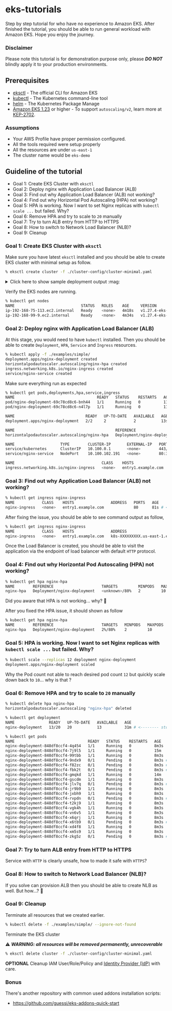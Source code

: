 # eks-tutorials

Step by step tutorial for who have no experience to Amazon EKS. After finished the tutorial, you should be able to run general workload with Amazon EKS. Hope you enjoy the journey.

### Disclaimer

Please note this tutorial is for demonstration purpose only, please **_DO NOT_** blindly apply it to your production environments.

## Prerequisites

- [eksctl](https://eksctl.io/) - The official CLI for Amazon EKS
- [kubectl](https://kubernetes.io/docs/tasks/tools/) - The Kubernetes command-line tool
- [helm](https://helm.sh/) - The Kubernetes Package Manage
- [Amazon EKS 1.23](https://docs.aws.amazon.com/eks/latest/userguide/kubernetes-versions.html#kubernetes-1.23) or higher - To support `autoscaling/v2`, learn more at [KEP-2702](https://github.com/kubernetes/enhancements/tree/master/keps/sig-autoscaling/2702-graduate-hpa-api-to-GA).

### Assumptions

- Your AWS Profile have proper permission configured.
- All the tools required were setup properly
- All the resources are under `us-east-1`
- The cluster name would be `eks-demo`

## Guideline of the tutorial

- Goal 1: Create EKS Cluster with `eksctl`
- Goal 2: Deploy nginx with Application Load Balancer (ALB)
- Goal 3: Find out why Application Load Balancer (ALB) not working?
- Goal 4: Find out why Horizontal Pod Autoscaling (HPA) not working?
- Goal 5: HPA is working. Now I want to set Nginx replicas with `kubectl scale ...` but failed. Why?
- Goal 6: Remove HPA and try to scale to `20` manually
- Goal 7: Try to turn ALB entry from HTTP to HTTPS
- Goal 8: How to switch to Network Load Balancer (NLB)?
- Goal 9: Cleanup


### Goal 1: Create EKS Cluster with `eksctl`

Make sure you have latest `eksctl` installed and you should be able to create EKS cluster with minimal setup as follow.

```sh
% eksctl create cluster -f ./cluster-config/cluster-minimal.yaml
```

<details>
<summary>Click here to show sample deployment output :mag:</summary>

```
2023-XX-XX XX:XX:XX [ℹ]  eksctl version 0.160.0-rc.0
2023-XX-XX XX:XX:XX [ℹ]  using region us-east-1
2023-XX-XX XX:XX:XX [ℹ]  subnets for us-east-1a - public:192.168.0.0/19 private:192.168.64.0/19
2023-XX-XX XX:XX:XX [ℹ]  subnets for us-east-1b - public:192.168.32.0/19 private:192.168.96.0/19
2023-XX-XX XX:XX:XX [ℹ]  nodegroup "mng-1" will use "" [AmazonLinux2/1.28]
2023-XX-XX XX:XX:XX [ℹ]  using Kubernetes version 1.28
2023-XX-XX XX:XX:XX [ℹ]  creating EKS cluster "eks-demo" in "us-east-1" region with managed nodes
2023-XX-XX XX:XX:XX [ℹ]  1 nodegroup (mng-1) was included (based on the include/exclude rules)
2023-XX-XX XX:XX:XX [ℹ]  will create a CloudFormation stack for cluster itself and 0 nodegroup stack(s)
2023-XX-XX XX:XX:XX [ℹ]  will create a CloudFormation stack for cluster itself and 1 managed nodegroup stack(s)
2023-XX-XX XX:XX:XX [ℹ]  if you encounter any issues, check CloudFormation console or try 'eksctl utils describe-stacks --region=us-east-1 --cluster=eks-demo'
2023-XX-XX XX:XX:XX [ℹ]  Kubernetes API endpoint access will use provided values {publicAccess=true, privateAccess=true} for cluster "eks-demo" in "us-east-1"
2023-XX-XX XX:XX:XX [ℹ]  configuring CloudWatch logging for cluster "eks-demo" in "us-east-1" (enabled types: api, audit, authenticator, controllerManager, scheduler & no types disabled)
2023-XX-XX XX:XX:XX [ℹ]
2 sequential tasks: { create cluster control plane "eks-demo",
    2 sequential sub-tasks: {
        6 sequential sub-tasks: {
            wait for control plane to become ready,
            update CloudWatch log retention,
            associate IAM OIDC provider,
            no tasks,
            restart daemonset "kube-system/aws-node",
            1 task: { create addons },
        },
        create managed nodegroup "mng-1",
    }
}
2023-XX-XX XX:XX:XX [ℹ]  building cluster stack "eksctl-eks-demo-cluster"
2023-XX-XX XX:XX:XX [ℹ]  deploying stack "eksctl-eks-demo-cluster"
2023-XX-XX XX:XX:XX [ℹ]  waiting for CloudFormation stack "eksctl-eks-demo-cluster"
2023-XX-XX XX:XX:XX [ℹ]  set log retention to 90 days for CloudWatch logging
2023-XX-XX XX:XX:XX [ℹ]  daemonset "kube-system/aws-node" restarted
2023-XX-XX XX:XX:XX [ℹ]  creating role using recommended policies
2023-XX-XX XX:XX:XX [ℹ]  deploying stack "eksctl-eks-demo-addon-vpc-cni"
2023-XX-XX XX:XX:XX [ℹ]  waiting for CloudFormation stack "eksctl-eks-demo-addon-vpc-cni"
2023-XX-XX XX:XX:XX [ℹ]  creating addon
2023-XX-XX XX:XX:XX [ℹ]  addon "vpc-cni" active
2023-XX-XX XX:XX:XX [ℹ]  building managed nodegroup stack "eksctl-eks-demo-nodegroup-mng-1"
2023-XX-XX XX:XX:XX [ℹ]  deploying stack "eksctl-eks-demo-nodegroup-mng-1"
2023-XX-XX XX:XX:XX [ℹ]  waiting for CloudFormation stack "eksctl-eks-demo-nodegroup-mng-1"
2023-XX-XX XX:XX:XX [ℹ]  waiting for the control plane to become ready
2023-XX-XX XX:XX:XX [✔]  saved kubeconfig as "/Users/demoUser/.kube/config"
2023-XX-XX XX:XX:XX [ℹ]  no tasks
2023-XX-XX XX:XX:XX [✔]  all EKS cluster resources for "eks-demo" have been created
2023-XX-XX XX:XX:XX [ℹ]  nodegroup "mng-1" has 2 node(s)
2023-XX-XX XX:XX:XX [ℹ]  node "ip-192-168-75-113.ec2.internal" is ready
2023-XX-XX XX:XX:XX [ℹ]  node "ip-192-168-99-9.ec2.internal" is ready
2023-XX-XX XX:XX:XX [ℹ]  waiting for at least 2 node(s) to become ready in "mng-1"
2023-XX-XX XX:XX:XX [ℹ]  nodegroup "mng-1" has 2 node(s)
2023-XX-XX XX:XX:XX [ℹ]  node "ip-192-168-75-113.ec2.internal" is ready
2023-XX-XX XX:XX:XX [ℹ]  node "ip-192-168-99-9.ec2.internal" is ready
2023-XX-XX XX:XX:XX [ℹ]  no recommended policies found, proceeding without any IAM
2023-XX-XX XX:XX:XX [ℹ]  creating addon
2023-XX-XX XX:XX:XX [ℹ]  addon "coredns" active
2023-XX-XX XX:XX:XX [ℹ]  no recommended policies found, proceeding without any IAM
2023-XX-XX XX:XX:XX [ℹ]  creating addon
2023-XX-XX XX:XX:XX [ℹ]  addon "kube-proxy" active
2023-XX-XX XX:XX:XX [ℹ]  kubectl command should work with "/Users/demoUser/.kube/config", try 'kubectl get nodes'
2023-XX-XX XX:XX:XX [✔]  EKS cluster "eks-demo" in "us-east-1" region is ready
```
</details>

Verify the EKS nodes are running.

```sh
% kubectl get nodes
NAME                             STATUS   ROLES    AGE     VERSION
ip-192-168-75-113.ec2.internal   Ready    <none>   4m18s   v1.27.4-eks-8ccc7ba
ip-192-168-99-9.ec2.internal     Ready    <none>   4m34s   v1.27.4-eks-8ccc7ba
```

### Goal 2: Deploy nginx with Application Load Balancer (ALB)

At this stage, you would need to have `kubectl` installed. Then you should be able to create `Deployment`, `HPA`, `Service` and `Ingress` resources.

```sh
% kubectl apply -f ./examples/simple/
deployment.apps/nginx-deployment created
horizontalpodautoscaler.autoscaling/nginx-hpa created
ingress.networking.k8s.io/nginx-ingress created
service/nginx-service created
```

Make sure everything run as expected

```sh
% kubectl get pods,deployments,hpa,service,ingress
NAME                                    READY   STATUS    RESTARTS   AGE
pod/nginx-deployment-69c78cd8c6-bnh44   1/1     Running   0          11s
pod/nginx-deployment-69c78cd8c6-n4l7p   1/1     Running   0          11s

NAME                               READY   UP-TO-DATE   AVAILABLE   AGE
deployment.apps/nginx-deployment   2/2     2            2           13s

NAME                                            REFERENCE                     TARGETS         MINPODS   MAXPODS   REPLICAS   AGE
horizontalpodautoscaler.autoscaling/nginx-hpa   Deployment/nginx-deployment   <unknown>/80%   2         10        0          13s

NAME                    TYPE        CLUSTER-IP       EXTERNAL-IP   PORT(S)        AGE
service/kubernetes      ClusterIP   10.100.0.1       <none>        443/TCP        15m
service/nginx-service   NodePort    10.100.102.191   <none>        80:30753/TCP   11s

NAME                                      CLASS    HOSTS                ADDRESS   PORTS   AGE
ingress.networking.k8s.io/nginx-ingress   <none>   entry1.example.com             80      31s
```

### Goal 3: Find out why Application Load Balancer (ALB) not working?

```sh
% kubectl get ingress nginx-ingress
NAME            CLASS    HOSTS                ADDRESS   PORTS   AGE
nginx-ingress   <none>   entry1.example.com             80      81s # <-------- no address shown, why?
```

After fixing the issue, you should be able to see command output as follow,

```sh
% kubectl get ingress nginx-ingress
NAME            CLASS    HOSTS                ADDRESS                                     PORTS   AGE
nginx-ingress   <none>   entry1.example.com   k8s-XXXXXXXXX.us-east-1.elb.amazonaws.com   80      4m39s
```

Once the Load Balancer is created, you should be able to visit the application via the endpoint of load balancer with default `HTTP` protocol.

### Goal 4: Find out why Horizontal Pod Autoscaling (HPA) not working?

```sh
% kubectl get hpa nginx-hpa
NAME        REFERENCE                     TARGETS         MINPODS   MAXPODS   REPLICAS   AGE
nginx-hpa   Deployment/nginx-deployment   <unknown>/80%   2         10        2          29s
```

Did you aware that HPA is not working... why? :thinking:

After you fixed the HPA issue, it should shown as follow

```sh
% kubectl get hpa nginx-hpa
NAME        REFERENCE                     TARGETS   MINPODS   MAXPODS   REPLICAS   AGE
nginx-hpa   Deployment/nginx-deployment   2%/80%    2         10        2          10m
```

### Goal 5: HPA is working. Now I want to set Nginx replicas with `kubectl scale ...` but failed. Why?

```sh
% kubectl scale --replicas 12 deployment nginx-deployment
deployment.apps/nginx-deployment scaled
```

Why the Pod count not able to reach desired pod count `12` but quickly scale down back to `10`... why is that ?

### Goal 6: Remove HPA and try to scale to `20` manually

```sh
% kubectl delete hpa nginx-hpa
horizontalpodautoscaler.autoscaling "nginx-hpa" deleted
```

```sh
% kubectl get deployment
NAME               READY   UP-TO-DATE   AVAILABLE   AGE
nginx-deployment   13/20   20           13          31m # <-------- stock at "13/20" ...why?
```

```sh
% kubectl get pods
NAME                                READY   STATUS    RESTARTS   AGE
nginx-deployment-848df8ccf4-4q454   1/1     Running   0          8m3s
nginx-deployment-848df8ccf4-7j9l5   1/1     Running   0          15m
nginx-deployment-848df8ccf4-99tbb   1/1     Running   0          8m3s
nginx-deployment-848df8ccf4-9ndx9   0/1     Pending   0          8m3s # <-------- Pending
nginx-deployment-848df8ccf4-f82zc   0/1     Pending   0          8m3s # <-------- Pending
nginx-deployment-848df8ccf4-fbk2t   0/1     Pending   0          8m3s # <-------- Pending
nginx-deployment-848df8ccf4-gmqkd   1/1     Running   0          14m
nginx-deployment-848df8ccf4-gscdm   1/1     Running   0          8m3s
nginx-deployment-848df8ccf4-jlv7q   0/1     Pending   0          8m3s # <-------- Pending
nginx-deployment-848df8ccf4-jr9b9   1/1     Running   0          8m3s
nginx-deployment-848df8ccf4-jxbh9   1/1     Running   0          8m3s
nginx-deployment-848df8ccf4-rvpdn   0/1     Pending   0          8m3s # <-------- Pending
nginx-deployment-848df8ccf4-t2kj9   1/1     Running   0          8m3s
nginx-deployment-848df8ccf4-vgk4h   1/1     Running   0          8m3s
nginx-deployment-848df8ccf4-vn6v5   1/1     Running   0          8m3s
nginx-deployment-848df8ccf4-x6qrj   1/1     Running   0          8m3s
nginx-deployment-848df8ccf4-x6tb9   0/1     Pending   0          8m3s # <-------- Pending
nginx-deployment-848df8ccf4-xd4f8   1/1     Running   0          8m3s
nginx-deployment-848df8ccf4-xm5s9   1/1     Running   0          8m3s
nginx-deployment-848df8ccf4-zkg5z   0/1     Pending   0          8m3s # <-------- Pending
```

### Goal 7: Try to turn ALB entry from HTTP to HTTPS

Service with `HTTP` is clearly unsafe, how to made it safe with `HTTPS`?

### Goal 8: How to switch to Network Load Balancer (NLB)?

If you solve can provision ALB then you should be able to create NLB as well. But how...? :thinking:

### Goal 9: Cleanup

Terminate all resources that we created earlier.

```sh
% kubectl delete -f ./examples/simple/ --ignore-not-found
```

Terminate the EKS cluster

:warning: **_WARNING: all resources will be removed permanently, unrecoverable_**

```sh
% eksctl delete cluster -f ./cluster-config/cluster-minimal.yaml
```

**OPTIONAL** Cleanup IAM User/Role/Policy and [Identity Provider (IdP)](https://console.aws.amazon.com/iamv2/home?#/identity_providers) with care.

### Bonus

There's another repository with common used addons installation scripts:

- https://github.com/guessi/eks-addons-quick-start
